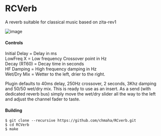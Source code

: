 # RCVerb
A reverb suitable for classical music based on zita-rev1

![image](https://user-images.githubusercontent.com/120390802/211276686-df5f40dc-0b60-4d50-8cc8-b9ae812e2215.png)

#### Controls

Initial Delay = Delay in ms  
LowFreq X = Low frequency Crossover point in Hz  
Decay (RT60) = Decay time in seconds  
HF Damping = High frequency damping in Hz  
Wet/Dry Mix = Wetter to the left, drier to the right.  

Plugin defaults to 40ms delay, 250Hz crossover, 2 seconds, 3Khz damping and 50/50 wet/dry mix. This is ready to use as an insert. As a send (with dedicated reverb bus) simply move the wet/dry slider all the way to the left and adjust the channel fader to taste. 

#### Building

```
$ git clone --recursive https://github.com/chmaha/RCverb.git
$ cd RCVerb
$ make
```

